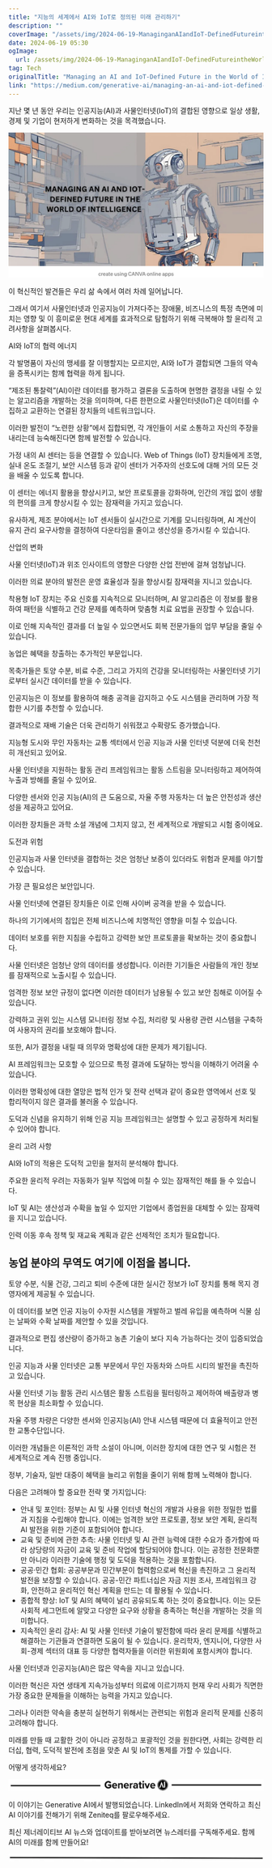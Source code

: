 ```yaml
---
title: "지능의 세계에서 AI와 IoT로 정의된 미래 관리하기"
description: ""
coverImage: "/assets/img/2024-06-19-ManaginganAIandIoT-DefinedFutureintheWorldofIntelligence_0.png"
date: 2024-06-19 05:30
ogImage: 
  url: /assets/img/2024-06-19-ManaginganAIandIoT-DefinedFutureintheWorldofIntelligence_0.png
tag: Tech
originalTitle: "Managing an AI and IoT-Defined Future in the World of Intelligence"
link: "https://medium.com/generative-ai/managing-an-ai-and-iot-defined-future-in-the-world-of-intelligence-eea0cf3f8324"
---
```



지난 몇 년 동안 우리는 인공지능(AI)과 사물인터넷(IoT)의 결합된 영향으로 일상 생활, 경제 및 기업이 현저하게 변화하는 것을 목격했습니다.

![이미지](/assets/img/2024-06-19-ManaginganAIandIoT-DefinedFutureintheWorldofIntelligence_0.png)

이 혁신적인 발견들은 우리 삶 속에서 여러 차례 일어납니다.

그래서 여기서 사물인터넷과 인공지능이 가져다주는 장애물, 비즈니스의 특정 측면에 미치는 영향 및 이 흥미로운 현대 세계를 효과적으로 탐험하기 위해 극복해야 할 윤리적 고려사항을 살펴봅시다.

<div class="content-ad"></div>

AI와 IoT의 협력 에너지

각 발명품이 자신의 맹세를 잘 이행할지는 모르지만, AI와 IoT가 결합되면 그들의 약속을 증폭시키는 함께 협력을 하게 됩니다.

“제조된 통찰력”(AI)이란 데이터를 평가하고 결론을 도출하며 현명한 결정을 내릴 수 있는 알고리즘을 개발하는 것을 의미하며, 다른 한편으로 사물인터넷(IoT)은 데이터를 수집하고 교환하는 연결된 장치들의 네트워크입니다.

이러한 발전이 “노련한 상황”에서 집합되면, 각 개인들이 서로 소통하고 자신의 주장을 내리는데 능숙해진다면 함께 발전할 수 있습니다.

<div class="content-ad"></div>

가정 내의 AI 센터는 등을 연결할 수 있습니다. Web of Things (IoT) 장치들에게 조명, 실내 온도 조절기, 보안 시스템 등과 같이 센터가 거주자의 선호도에 대해 거의 모든 것을 배울 수 있도록 합니다.

이 센터는 에너지 활용을 향상시키고, 보안 프로토콜을 강화하며, 인간의 개입 없이 생활의 편의를 크게 향상시킬 수 있는 잠재력을 가지고 있습니다.

유사하게, 제조 분야에서는 IoT 센서들이 실시간으로 기계를 모니터링하며, AI 계산이 유지 관리 요구사항을 결정하여 다운타임을 줄이고 생산성을 증가시킬 수 있습니다.

산업의 변화

<div class="content-ad"></div>

사물 인터넷(IoT)과 위조 인사이트의 영향은 다양한 산업 전반에 걸쳐 엄청납니다.

이러한 의료 분야의 발전은 운영 효율성과 질을 향상시킬 잠재력을 지니고 있습니다.

착용형 IoT 장치는 주요 신호를 지속적으로 모니터하며, AI 알고리즘은 이 정보를 활용하여 패턴을 식별하고 건강 문제를 예측하며 맞춤형 치료 요법을 권장할 수 있습니다.

이로 인해 지속적인 결과를 더 높일 수 있으면서도 회복 전문가들의 업무 부담을 줄일 수 있습니다.

<div class="content-ad"></div>

농업은 혜택을 창출하는 추가적인 부문입니다.

목축가들은 토양 수분, 비료 수준, 그리고 가지의 건강을 모니터링하는 사물인터넷 기기로부터 실시간 데이터를 받을 수 있습니다.

인공지능은 이 정보를 활용하여 해충 공격을 감지하고 수도 시스템을 관리하며 가장 적합한 시기를 추천할 수 있습니다.

결과적으로 재배 기술은 더욱 관리하기 쉬워졌고 수확량도 증가했습니다.

<div class="content-ad"></div>

지능형 도시와 무인 자동차는 교통 섹터에서 인공 지능과 사물 인터넷 덕분에 더욱 천천히 개선되고 있어요.

사물 인터넷을 지원하는 활동 관리 프레임워크는 활동 스트림을 모니터링하고 제어하여 누출과 방해를 줄일 수 있어요.

다양한 센서와 인공 지능(AI)의 큰 도움으로, 자율 주행 자동차는 더 높은 안전성과 생산성을 제공하고 있어요.

이러한 장치들은 과학 소설 개념에 그치지 않고, 전 세계적으로 개발되고 시험 중이에요.

<div class="content-ad"></div>

도전과 위험

인공지능과 사물 인터넷을 결합하는 것은 엄청난 보증이 있더라도 위험과 문제를 야기할 수 있습니다.

가장 큰 필요성은 보안입니다.

사물 인터넷에 연결된 장치들은 이로 인해 사이버 공격을 받을 수 있습니다.

<div class="content-ad"></div>

하나의 기기에서의 침입은 전체 비즈니스에 치명적인 영향을 미칠 수 있습니다.

데이터 보호를 위한 지침을 수립하고 강력한 보안 프로토콜을 확보하는 것이 중요합니다.

사물 인터넷은 엄청난 양의 데이터를 생성합니다. 이러한 기기들은 사람들의 개인 정보를 잠재적으로 노출시킬 수 있습니다.

엄격한 정보 보안 규정이 없다면 이러한 데이터가 남용될 수 있고 보안 침해로 이어질 수 있습니다.

<div class="content-ad"></div>

강력하고 권위 있는 시스템 모니터링 정보 수집, 처리량 및 사용량 관련 시스템을 구축하여 사용자의 권리를 보호해야 합니다.

또한, AI가 결정을 내릴 때 의무와 명확성에 대한 문제가 제기됩니다.

AI 프레임워크는 모호할 수 있으므로 특정 결과에 도달하는 방식을 이해하기 어려울 수 있습니다.

이러한 명확성에 대한 열망은 법적 인가 및 전략 선택과 같이 중요한 영역에서 선호 및 합리적이지 않은 결과를 불러올 수 있습니다.

<div class="content-ad"></div>

도덕과 신념을 유지하기 위해 인공 지능 프레임워크는 설명할 수 있고 공정하게 처리될 수 있어야 합니다.

윤리 고려 사항

AI와 IoT의 적용은 도덕적 고민을 철저히 분석해야 합니다.

주요한 윤리적 우려는 자동화가 일부 직업에 미칠 수 있는 잠재적인 해를 들 수 있습니다.

<div class="content-ad"></div>

IoT 및 AI는 생산성과 수확을 높일 수 있지만 기업에서 종업원을 대체할 수 있는 잠재력을 지니고 있습니다.

인력 이동 후속 정책 및 재교육 계획과 같은 선제적인 조치가 필요합니다.

## 농업 분야의 무역도 여기에 이점을 봅니다.

토양 수분, 식물 건강, 그리고 퇴비 수준에 대한 실시간 정보가 IoT 장치를 통해 목지 경영자에게 제공될 수 있습니다.

<div class="content-ad"></div>

이 데이터를 보면 인공 지능이 수자원 시스템을 개발하고 벌레 유입을 예측하며 식물 심는 날짜와 수확 날짜를 제안할 수 있을 것입니다.

결과적으로 편집 생산량이 증가하고 농촌 기술이 보다 지속 가능하다는 것이 입증되었습니다.

인공 지능과 사물 인터넷은 교통 부문에서 무인 자동차와 스마트 시티의 발전을 촉진하고 있습니다.

사물 인터넷 기능 활동 관리 시스템은 활동 스트림을 필터링하고 제어하여 배출량과 병목 현상을 최소화할 수 있습니다.

<div class="content-ad"></div>

자율 주행 차량은 다양한 센서와 인공지능(AI) 안내 시스템 때문에 더 효율적이고 안전한 교통수단입니다.

이러한 개념들은 이론적인 과학 소설이 아니며, 이러한 장치에 대한 연구 및 시험은 전 세계적으로 계속 진행 중입니다.

정부, 기술자, 일반 대중이 혜택을 늘리고 위험을 줄이기 위해 함께 노력해야 합니다.

다음은 고려해야 할 중요한 전략 몇 가지입니다:

<div class="content-ad"></div>

- 안내 및 포인터: 정부는 AI 및 사물 인터넷 혁신의 개발과 사용을 위한 정밀한 법률과 지침을 수립해야 합니다. 이에는 엄격한 보안 프로토콜, 정보 보안 계획, 윤리적 AI 발전을 위한 기준이 포함되어야 합니다.
- 교육 및 준비에 관한 추측: 사물 인터넷 및 AI 관련 능력에 대한 수요가 증가함에 따라 상당량의 자금이 교육 및 준비 작업에 할당되어야 합니다. 이는 공정한 전문화뿐만 아니라 이러한 기술에 행정 및 도덕을 적용하는 것을 포함합니다.
- 공공·민간 협회: 공공부문과 민간부문이 협력함으로써 혁신을 촉진하고 그 윤리적 발전을 보장할 수 있습니다. 공공-민간 파트너십은 자금 지원 조사, 프레임워크 강화, 안전하고 윤리적인 혁신 계획을 만드는 데 활용될 수 있습니다.
- 종합적 향상: IoT 및 AI의 혜택이 널리 공유되도록 하는 것이 중요합니다. 이는 모든 사회적 세그먼트에 알맞고 다양한 요구와 상황을 충족하는 혁신을 개발하는 것을 의미합니다.
- 지속적인 윤리 감사: AI 및 사물 인터넷 기술이 발전함에 따라 윤리 문제를 식별하고 해결하는 기관들과 연결하면 도움이 될 수 있습니다. 윤리학자, 엔지니어, 다양한 사회-경제 섹터의 대표 등 다양한 협력자들을 이러한 위원회에 포함시켜야 합니다.

사물 인터넷과 인공지능(AI)은 많은 약속을 지니고 있습니다.

이러한 혁신은 자연 생태계 지속가능성부터 의료에 이르기까지 현재 우리 사회가 직면한 가장 중요한 문제들을 이해하는 능력을 가지고 있습니다.

그러나 이러한 약속을 충분히 실현하기 위해서는 관련되는 위험과 윤리적 문제를 신중히 고려해야 합니다.

<div class="content-ad"></div>

미래를 만들 때 교활한 것이 아니라 공정하고 포괄적인 것을 원한다면, 사회는 강력한 리더십, 협력, 도덕적 발전에 초점을 맞춘 AI 및 IoT의 통제를 가할 수 있습니다.

어떻게 생각하세요?

![이야기 이미지](/assets/img/2024-06-19-ManaginganAIandIoT-DefinedFutureintheWorldofIntelligence_1.png)

이 이야기는 Generative AI에서 발행되었습니다. LinkedIn에서 저희와 연락하고 최신 AI 이야기를 전해가기 위해 Zeniteq를 팔로우해주세요.

<div class="content-ad"></div>

최신 제너레이티브 AI 뉴스와 업데이트를 받아보려면 뉴스레터를 구독해주세요. 함께 AI의 미래를 함께 만들어요!

![2024-06-19-ManaginganAIandIoT-DefinedFutureintheWorldofIntelligence_2.png](/assets/img/2024-06-19-ManaginganAIandIoT-DefinedFutureintheWorldofIntelligence_2.png)